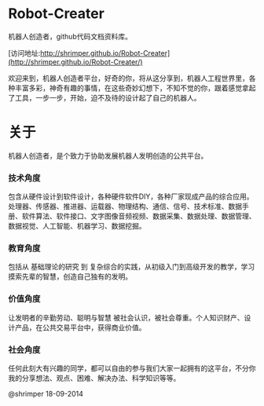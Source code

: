Robot-Creater
=============
机器人创造者，github代码文档资料库。

[访问地址:http://shrimper.github.io/Robot-Creater](http://shrimper.github.io/Robot-Creater/)

欢迎来到，机器人创造者平台，好奇的你，将从这分享到，机器人工程世界里，各种丰富多彩，神奇有趣的事情，在这些奇妙幻想下，不知不觉的你，跟着感觉拿起了工具，一步一步，开始，迫不及待的设计起了自己的机器人。

关于
=============
机器人创造者，是个致力于协助发展机器人发明创造的公共平台。

### 技术角度
包含从硬件设计到软件设计，各种硬件软件DIY，各种厂家现成产品的综合应用。
处理器、传感器、推进器、运载器、物理结构、通信、信号、技术标准、数据手册、软件算法、软件接口、文字图像音频视频、数据采集、数据处理、数据管理、数据视觉、人工智能、机器学习、数据挖掘。

### 教育角度
包括从 基础理论的研究 到 复杂综合的实践，从初级入门到高级开发的教学，学习摸索先辈的智慧，创造自己独有的发明。

### 价值角度
让发明者的辛勤劳动、聪明与智慧 被社会认识，被社会尊重。个人知识财产、设计产品，在公共交易平台中，获得商业价值。

### 社会角度
任何此刻大有兴趣的同学，都可以自由的参与我们大家一起拥有的这平台，不分你我的分享想法、观点、困难、解决办法、科学知识等等。

@shrimper
18-09-2014
